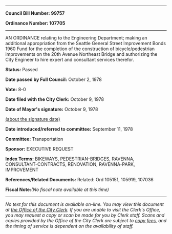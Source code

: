 

********

**Council Bill Number: 99757**
   
**Ordinance Number: 107705**
********

 AN ORDINANCE relating to the Engineering Department; making an additional appropriation from the Seattle General Street Improvement Bonds 1960 Fund for the completion of the construction of bicycle/pedestrian improvements on the 20th Avenue Northeast Bridge and authorizing the City Engineer to hire expert and consultant services therefor.

**Status:** Passed
   
**Date passed by Full Council:** October 2, 1978
   
**Vote:** 8-0
   
**Date filed with the City Clerk:** October 9, 1978
   
**Date of Mayor's signature:** October 9, 1978
   
[(about the signature date)](/~public/approvaldate.htm)
   
   
   
**Date introduced/referred to committee:** September 11, 1978
   
**Committee:** Transportation
   
**Sponsor:** EXECUTIVE REQUEST
   
   
**Index Terms:** BIKEWAYS, PEDESTRIAN-BRIDGES, RAVENNA, CONSULTANT-CONTRACTS, RENOVATION, RAVENNA-PARK, IMPROVEMENT

**References/Related Documents:** Related: Ord 105151, 105919, 107036

**Fiscal Note:**_(No fiscal note available at this time)_
********

_No text for this document is available on-line. You may view this document at [the Office of the City Clerk](http://www.seattle.gov/leg/clerk/contactUs.htm). If you are unable to visit the Clerk's Office, you may request a copy or scan be made for you by Clerk staff. Scans and copies provided by the Office of the City Clerk are subject to [copy fees](http://clerk.seattle.gov/~public/clerkfees.htm), and the timing of service is dependent on the availability of staff._

